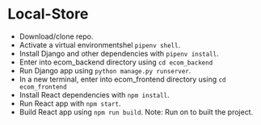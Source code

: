 # Local-Store
 - Download/clone repo.
 - Activate a virtual environmentshel `pipenv shell`.
 - Install Django and other dependencies with  `pipenv install`.
 - Enter into ecom_backend directory using `cd ecom_backend`
 - Run Django app using  `python manage.py runserver`.
 - In a new terminal, enter into ecom_frontend directory using `cd ecom_frontend`
 - Install React dependencies with  `npm install`. 
 - Run React app with 
   `npm start`.
 -  Build React app using  `npm run build`. Note: Run on to built the project.
